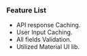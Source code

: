 ### Feature List

- API response Caching.
- User Input Caching.
- All fields Validation.
- Utilized Material UI lib.

